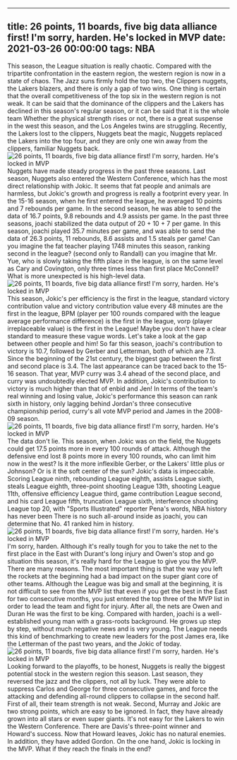 
---
title: 26 points, 11 boards, five big data alliance first! I'm sorry, harden. He's locked in MVP
date: 2021-03-26 00:00:00
tags:  NBA
---
This season, the League situation is really chaotic. Compared with the tripartite confrontation in the eastern region, the western region is now in a state of chaos. The Jazz suns firmly hold the top two, the Clippers nuggets, the Lakers blazers, and there is only a gap of two wins. One thing is certain that the overall competitiveness of the top six in the western region is not weak. It can be said that the dominance of the clippers and the Lakers has declined in this season's regular season, or it can be said that it is the whole team Whether the physical strength rises or not, there is a great suspense in the west this season, and the Los Angeles twins are struggling. Recently, the Lakers lost to the clippers, Nuggets beat the magic, Nuggets replaced the Lakers into the top four, and they are only one win away from the clippers, familiar Nuggets back.
![26 points, 11 boards, five big data alliance first! I'm sorry, harden. He's locked in MVP](f459ed17-3dca-4559-b21f-425c7cd022b3.gif)
Nuggets have made steady progress in the past three seasons. Last season, Nuggets also entered the Western Conference, which has the most direct relationship with Jokic. It seems that fat people and animals are harmless, but Jokic's growth and progress is really a footprint every year. In the 15-16 season, when he first entered the league, he averaged 10 points and 7 rebounds per game. In the second season, he was able to send the data of 16.7 points, 9.8 rebounds and 4.9 assists per game. In the past three seasons, joachi stabilized the data output of 20 + 10 + 7 per game. In this season, joachi played 35.7 minutes per game, and was able to send the data of 26.3 points, 11 rebounds, 8.6 assists and 1.5 steals per game! Can you imagine the fat teacher playing 1748 minutes this season, ranking second in the league? (second only to Randall) can you imagine that Mr. Yue, who is slowly taking the fifth place in the league, is on the same level as Cary and Covington, only three times less than first place McConnell? What is more unexpected is his high-level data.
![26 points, 11 boards, five big data alliance first! I'm sorry, harden. He's locked in MVP](886fdbda-9218-4fea-b556-6d86e3d57819.gif)
This season, Jokic's per efficiency is the first in the league, standard victory contribution value and victory contribution value every 48 minutes are the first in the league, BPM (player per 100 rounds compared with the league average performance difference) is the first in the league, vorp (player irreplaceable value) is the first in the League! Maybe you don't have a clear standard to measure these vague words. Let's take a look at the gap between other people and him! So far this season, joachi's contribution to victory is 10.7, followed by Gerber and Letterman, both of which are 7.3. Since the beginning of the 21st century, the biggest gap between the first and second place is 3.4. The last appearance can be traced back to the 15-16 season. That year, MVP curry was 3.4 ahead of the second place, and curry was undoubtedly elected MVP. In addition, Jokic's contribution to victory is much higher than that of enbid and Jen! In terms of the team's real winning and losing value, Jokic's performance this season can rank sixth in history, only lagging behind Jordan's three consecutive championship period, curry's all vote MVP period and James in the 2008-09 season.
![26 points, 11 boards, five big data alliance first! I'm sorry, harden. He's locked in MVP](8151617c-80c5-4b7b-a524-6611be3e07fe.gif)
The data don't lie. This season, when Jokic was on the field, the Nuggets could get 17.5 points more in every 100 rounds of attack. Although the defensive end lost 8 points more in every 100 rounds, who can limit him now in the west? Is it the more inflexible Gerber, or the Lakers' little plus or Johnson? Or is it the soft center of the sun? Jokic's data is impeccable. Scoring League ninth, rebounding League eighth, assists League sixth, steals League eighth, three-point shooting League 13th, shooting League 11th, offensive efficiency League third, game contribution League second, and his card League fifth, truncation League sixth, interference shooting League top 20, with "Sports Illustrated" reporter Pena's words, NBA history has never been There is no such all-around inside as joachi, you can determine that No. 41 ranked him in history.
![26 points, 11 boards, five big data alliance first! I'm sorry, harden. He's locked in MVP](0111cb33-c914-4df3-bfd2-13b94bd0a4f9.gif)
I'm sorry, harden. Although it's really tough for you to take the net to the first place in the East with Durant's long injury and Owen's stop and go situation this season, it's really hard for the League to give you the MVP. There are many reasons. The most important thing is that the way you left the rockets at the beginning had a bad impact on the super giant core of other teams. Although the League was big and small at the beginning, it is not difficult to see from the MVP list that even if you get the best in the East for two consecutive months, you just entered the top three of the MVP list in order to lead the team and fight for injury. After all, the nets are Owen and Duran He was the first to be king. Compared with harden, joachi is a well-established young man with a grass-roots background. He grows up step by step, without much negative news and is very young. The League needs this kind of benchmarking to create new leaders for the post James era, like the Letterman of the past two years, and the Jokic of today.
![26 points, 11 boards, five big data alliance first! I'm sorry, harden. He's locked in MVP](3ac4ae99-0755-4de6-870f-b89410c59a8f.gif)
Looking forward to the playoffs, to be honest, Nuggets is really the biggest potential stock in the western region this season. Last season, they reversed the jazz and the clippers, not all by luck. They were able to suppress Carlos and George for three consecutive games, and force the attacking and defending all-round clippers to collapse in the second half. First of all, their team strength is not weak. Second, Murray and Jokic are two strong points, which are easy to be ignored. In fact, they have already grown into all stars or even super giants. It's not easy for the Lakers to win the Western Conference. There are Davis's three-point winner and Howard's success. Now that Howard leaves, Jokic has no natural enemies. In addition, they have added Gordon. On the one hand, Jokic is locking in the MVP. What if they reach the finals in the end?